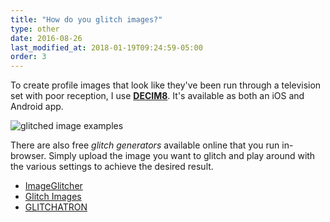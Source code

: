 ```yaml
---
title: "How do you glitch images?"
type: other
date: 2016-08-26
last_modified_at: 2018-01-19T09:24:59-05:00
order: 3
---
```


To create profile images that look like they've been run through a television set with poor reception, I use [**DECIM8**](https://www.rgb.nu/decim8). It's available as both an iOS and Android app.

![glitched image examples](/assets/images/glitched-examples.jpg)

There are also free *glitch generators* available online that you run in-browser. Simply upload the image you want to glitch and play around with the various settings to achieve the desired result.

- [ImageGlitcher](http://www.airtightinteractive.com/demos/js/imageglitcher/)
- [Glitch Images](https://snorpey.github.io/jpg-glitch/)
- [GLITCHATRON](http://www.errozero.co.uk/glitchatron/)

